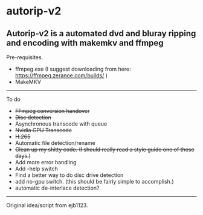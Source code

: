 autorip-v2
=======
Autorip-v2 is a automated dvd and bluray ripping and encoding with makemkv and ffmpeg
-------------
Pre-requisites.
- ffmpeg.exe  (I suggest downloading from here: https://ffmpeg.zeranoe.com/builds/ )
- MakeMKV 

-------------

To do

 - ~~FFmpeg conversion handover~~
 - ~~Disc detection~~
 - Asynchronous transcode with queue
 - ~~Nvidia GPU Transcode~~
 - ~~H.265~~
 - Automatic file detection/rename
 - ~~Clean up my shitty code. (I should really read a style guide one of these days.)~~ 
 - Add more error handling
 - Add -help switch
 - Find a better way to do disc drive detection
 - add no-gpu switch. (this should be fairly simple to accomplish.)
 - automatic de-interlace detection?

---
Original idea/script from ejb1123.
